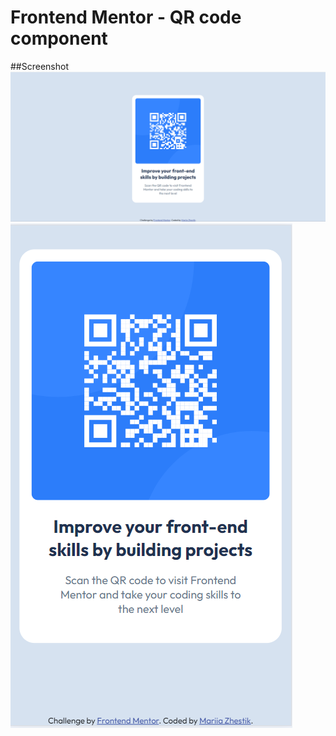 # Frontend Mentor - QR code component
##Screenshot
![Desctop](screenshots/desctop.png)
![!Mobile](screenshots/mobile.png)

